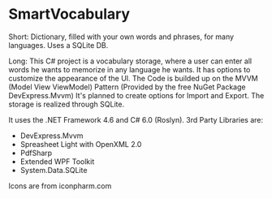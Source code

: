 # SmartVocabulary
Short: Dictionary, filled with your own words and phrases, for many languages. Uses a SQLite DB.


Long: This C# project is a vocabulary storage, where a user can enter all words he wants to memorize in any language he wants.
It has options to customize the appearance of the UI.
The Code is builded up on the MVVM (Model View ViewModel) Pattern (Provided by the free NuGet Package DevExpress.Mvvm)
It's planned to create options for Import and Export.
The storage is realized through SQLite.

It uses the .NET Framework 4.6 and C# 6.0 (Roslyn). 
3rd Party Libraries are:
- DevExpress.Mvvm
- Spreasheet Light with OpenXML 2.0
- PdfSharp
- Extended WPF Toolkit
- System.Data.SQLite

Icons are from iconpharm.com
